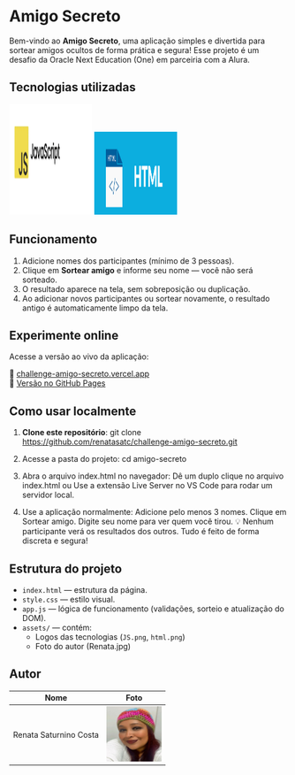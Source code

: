 # Amigo Secreto

Bem-vindo ao **Amigo Secreto**, uma aplicação simples e divertida para sortear amigos ocultos de forma prática e segura!
Esse projeto é um desafio da Oracle Next Education (One) em parceiria com a Alura.

## Tecnologias utilizadas

<img src="assets/JS.png" alt="JavaScript" width="150" height="200" /> <img src="assets/html.png" alt="HTML" width="150" height="150" /> 

## Funcionamento

1. Adicione nomes dos participantes (mínimo de 3 pessoas).
2. Clique em **Sortear amigo** e informe seu nome — você não será sorteado.
3. O resultado aparece na tela, sem sobreposição ou duplicação.
4. Ao adicionar novos participantes ou sortear novamente, o resultado antigo é automaticamente limpo da tela.

## Experimente online

Acesse a versão ao vivo da aplicação:

🔗 [challenge-amigo-secreto.vercel.app](https://challenge-amigo-secreto.vercel.app)  
🔗 [Versão no GitHub Pages](https://renatasatc.github.io/challenge-amigo-secreto/)

## Como usar localmente

1. **Clone este repositório**:
      git clone https://github.com/renatasatc/challenge-amigo-secreto.git

2. Acesse a pasta do projeto:
   cd amigo-secreto

3. Abra o arquivo index.html no navegador:
   Dê um duplo clique no arquivo index.html
   ou
   Use a extensão Live Server no VS Code para rodar um servidor local.

4. Use a aplicação normalmente:
   Adicione pelo menos 3 nomes.
   Clique em Sortear amigo.
   Digite seu nome para ver quem você tirou.
  💡 Nenhum participante verá os resultados dos outros. Tudo é feito de forma discreta e segura!

## Estrutura do projeto

- `index.html` — estrutura da página.
- `style.css` — estilo visual.
- `app.js` — lógica de funcionamento (validações, sorteio e atualização do DOM).
- `assets/` — contém:
  - Logos das tecnologias (`JS.png`, `html.png`)
  - Foto do autor (Renata.jpg)

## Autor

| Nome                  | Foto                     |
|-----------------------|--------------------------|
| Renata Saturnino Costa | <img src="assets/Renata.jpg" alt="Foto da Renata" width="100" height="100" /> | |
